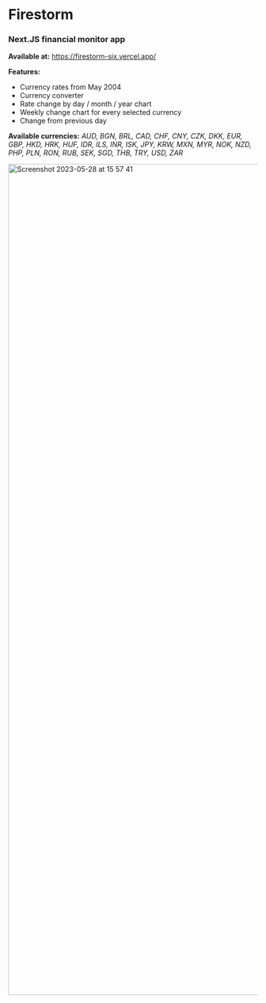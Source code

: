# Firestorm

### Next.JS financial monitor app

**Available at:** https://firestorm-six.vercel.app/

**Features:**
  * Currency rates from May 2004
  * Currency converter
  * Rate change by day / month / year chart
  * Weekly change chart for every selected currency
  * Change from previous day

**Available currencies:** 
*AUD, BGN, BRL, CAD, CHF, CNY, CZK, DKK, EUR, GBP, HKD, HRK, HUF, IDR, ILS, INR, ISK, JPY, KRW, MXN, MYR, NOK, NZD, PHP, PLN, RON, RUB, SEK, SGD, THB, TRY, USD, ZAR*


<img width="1680" alt="Screenshot 2023-05-28 at 15 57 41" src="https://github.com/exymore/firestorm/assets/52958300/977505ee-c39e-495b-a028-838e67691a60">
